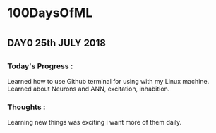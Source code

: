 # 100DaysOfML <h1>

## DAY0 25th JULY 2018 <h2>

### Today's Progress :
Learned how to use Github terminal for using with my Linux machine.  
Learned about Neurons and ANN, excitation, inhabition.
### Thoughts :
Learning new things was exciting i want more of them daily.
